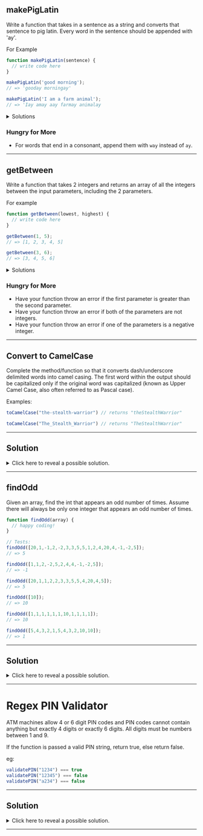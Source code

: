 ## makePigLatin

Write a function that takes in a sentence as a string and converts that sentence to pig latin. Every word in the sentence should be appended with 'ay'.

For Example
```js
function makePigLatin(sentence) {
  // write code here
}
```

```js
makePigLatin('good morning');
// => 'gooday morningay'

makePigLatin('I am a farm animal');
// => 'Iay amay aay farmay animalay
```

<details>
  <summary>Solutions</summary>

  ```js
  // SOLUTION 1 - USING THE MAP METHOD
  function translateToPigLatin(phrase) {
    const words = phrase.split(' ');

    const pigLatinWords = words.map((word) => `${word}ay`);

    return pigLatinWords.join(' ');
  }

  // SOLUTION 2 - USING A FOR LOOP
  function translateToPigLatin(phrase) {
    const words = phrase.split(' ');
    
    const pigLatinWords = [];

    for (let i = 0; i < words.length; i++) {
      const pigLatin = `${words[i]}ay`;

      pigLatinWords.push(pigLatin);
    }

    return pigLatinWords.join(' ');
  }
  ```
</details>

### Hungry for More

- For words that end in a consonant, append them with `way` instead of `ay`.

<hr>

## getBetween

Write a function that takes 2 integers and returns an array of all the integers between the input parameters, including the 2 parameters.

For example
```js
function getBetween(lowest, highest) {
  // write code here
}
```

```js
getBetween(1, 5);
// => [1, 2, 3, 4, 5]

getBetween(3, 6);
// => [3, 4, 5, 6]
```

<details>
  <summary>Solutions</summary>

  ```js
  function getNumsArray(lowest, highest) {
    let newArray = [];

    for (let i = lowest; i <= highest; i++) {
      newArray.push(i);
    }

    return newArray;
  }
  ```
</details>

### Hungry for More

- Have your function throw an error if the first parameter is greater than the second parameter.
- Have your function throw an error if both of the parameters are not integers.
- Have your function throw an error if one of the parameters is a negative integer.


<hr>

## Convert to CamelCase

<!-- [REPL](https://repl.it/@michaelpetty/camelCase#index.js) -->

Complete the method/function so that it converts dash/underscore delimited words into camel casing. The first word within the output should be capitalized only if the original word was capitalized (known as Upper Camel Case, also often referred to as Pascal case).

Examples:
```javascript
toCamelCase("the-stealth-warrior") // returns "theStealthWarrior"

toCamelCase("The_Stealth_Warrior") // returns "TheStealthWarrior"
```

<hr>

## Solution

<details>
  <summary>Click here to reveal a possible solution.</summary>
  <p>

  ```javascript
// SOLUTION 1
function toCamelCase(phrase) {
  // If phrase contains - split on -
  let splitChar = '';
  if (phrase.includes('-')) {
    splitChar = '-';
    // If phrase contains _ split on _
  } else if (phrase.includes('_')) {
    splitChar = '_';
  }

  const words = phrase.split(splitChar);

  // Loop through each word
  const wordsWCaps = words.map((word, index) => {
    // Capitalize first letter of each word
    if (index === 0) {
      return word;
    }
    return word.charAt(0).toUpperCase() + word.slice(1);
  });

  // Join words and return
  return wordsWCaps.join('');
}


// convert string to array of words
// Loop through array
  // for each word after 1st, convert to capital casing
  // join words into single string

// SOLUTION 2
function toCamelCase(phrase) {
  const words = phrase.split(/[-_]/);

  const convertedWords = words.map((word, index) => {
    if (!index) return word;
    return word.charAt(0).toUpperCase() + word.slice(1);
  });

  return convertedWords.join('');
}

  ```
  </p>
</details>

<hr>

## findOdd

<!-- [REPL](https://repl.it/@michaelpetty/findOdd#index.js) -->

Given an array, find the int that appears an odd number of times. Assume there will always be only one integer that appears an odd number of times.

```javascript
function findOdd(array) {
  // happy coding!
}

// Tests:
findOdd([20,1,-1,2,-2,3,3,5,5,1,2,4,20,4,-1,-2,5]);
// => 5

findOdd([1,1,2,-2,5,2,4,4,-1,-2,5]);
// => -1

findOdd([20,1,1,2,2,3,3,5,5,4,20,4,5]);
// => 5

findOdd([10]);
// => 10

findOdd([1,1,1,1,1,1,10,1,1,1,1]);
// => 10

findOdd([5,4,3,2,1,5,4,3,2,10,10]);
// => 1
```

<hr>

## Solution

<details>
  <summary>Click here to reveal a possible solution.</summary>
  <p>

```javascript

// SOLUTION 1
function findOddOccurrence(arrayOfNums) {
  let oddOccuringNum = null;

  // Loop through the array
  for (let i = 0; i < arrayOfNums.length; i++) {
    // for each interger

    // find the number of occurences of that integer
    let occurences = 0;

    for (let j = 0; j < arrayOfNums.length; j++) {
      if (arrayOfNums[j] === arrayOfNums[i]) {
        occurences += 1;
      }
    }

    // if occurrences is odd set oddOccuringNum to integer
    if (occurences % 2 === 1) {
      oddOccuringNum = arrayOfNums[i];
    }
  }

  return oddOccuringNum;
}


///////////////////////////////////////////////////////
// SOLUTION 2 - Using forEach
function findOddOccurrence(array) {
  let oddOccuringNum = null;

  // Loop through array
  array.forEach((int) => {
    // for each int
      
    // find number of occurrences
      let occurrences = 0;

      array.forEach((num) => {
        if (num === int) {
          occurrences += 1;
        }
      });

      // if occurrences is odd return
      if (occurrences % 2 === 1) {
        oddOccuringNum = int;
      }
  });

  return oddOccuringNum;
}


///////////////////////////////////////////////////////
// SOLUTION 3
// Loop through array
  // for each int
  // find number of occurrences
  // if occurrences is odd return int
function findOddOccurrence(array) {
  return array.find((int) => {
    const occurrences = array.filter(num => num === int).length;
    return occurrences % 2 === 1;
  });
}
```

</p>
</details>

<hr>

# Regex PIN Validator

<!-- [REPL](https://repl.it/@michaelpetty/RegexPINValidator#index.js) -->

ATM machines allow 4 or 6 digit PIN codes and PIN codes cannot contain anything but exactly 4 digits or exactly 6 digits. All digits must be numbers between 1 and 9.

If the function is passed a valid PIN string, return true, else return false.

eg:
```javascript
validatePIN("1234") === true
validatePIN("12345") === false
validatePIN("a234") === false
```

<hr>

## Solution
<details>
<summary>Click here to reveal a possible solution.</summary>
<p>
  
  ```javascript
  // a solution, but nothing special 
  function validatePIN(pin) {
    //return true or false
    var n = pin.length;
    if( n != 4 && n != 6)
        return false;
    for (var i in pin)
        if (pin[i] > '9' || pin[i] < '0')
            return false;
    return true;
  }
  
  // good solution
  function validatePIN(pin) {

    var pinlen = pin.length;
    var isCorrectLength = (pinlen == 4 || pinlen == 6);
    var hasOnlyNumbers = pin.match(/^\d+$/);

    if(isCorrectLength && hasOnlyNumbers){
      return true;
    }

    return false;

  }
  
  // cleanest solution
  function validatePIN(pin) {
    return /^(\d{4}|\d{6})$/.test(pin)
  }
  ```
</p>
</details>

<hr>
